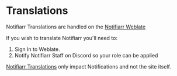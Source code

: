 # Translations

Notifiarr Translations are handled on the [Notifiarr Weblate](https://translate.notifiarr.com/)

If you wish to translate Notifiarr you'll need to:
1. Sign In to Weblate.
1. Notify Notifiarr Staff on Discord so your role can be applied

[Notifiarr Translations](https://translate.notifiarr.com/projects/notifiarr/) only impact Notifications and not the site itself.


